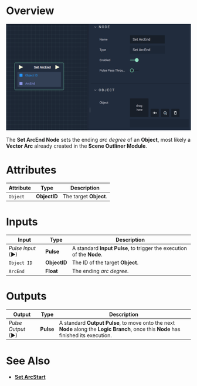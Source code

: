 # Overview

![The Set ArcEnd Node.](../../../.gitbook/assets/setarcend.png)

The **Set ArcEnd Node** sets the ending *arc degree* of an **Object**, most likely a **Vector Arc** already created in the **Scene Outliner Module**.

# Attributes

|Attribute|Type|Description|
|---|---|---|
|`Object`|**ObjectID**|The target **Object**.|

# Inputs

|Input|Type|Description|
|---|---|---|
|*Pulse Input* (►)|**Pulse**|A standard **Input Pulse**, to trigger the execution of the **Node**.|
|`Object ID`|**ObjectID**|The ID of the target **Object**.|
|`ArcEnd`|**Float**|The ending *arc degree*.|

# Outputs

|Output|Type|Description|
|---|---|---|
|*Pulse Output* (►)|**Pulse**|A standard **Output Pulse**, to move onto the next **Node** along the **Logic Branch**, once this **Node** has finished its execution.|

# See Also

* [**Set ArcStart**](setarcstart.md)